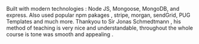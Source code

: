 Built with modern technologies : Node JS, Mongoose, MongoDB, and express. Also used popular npm pakages , stripe, morgan, sendGrid, PUG Templates and much more. Thankyou to Sir Jonas Schmedtmann , his method of teaching is very nice and understandable, throughout the whole course is tone was smooth and appealing .
